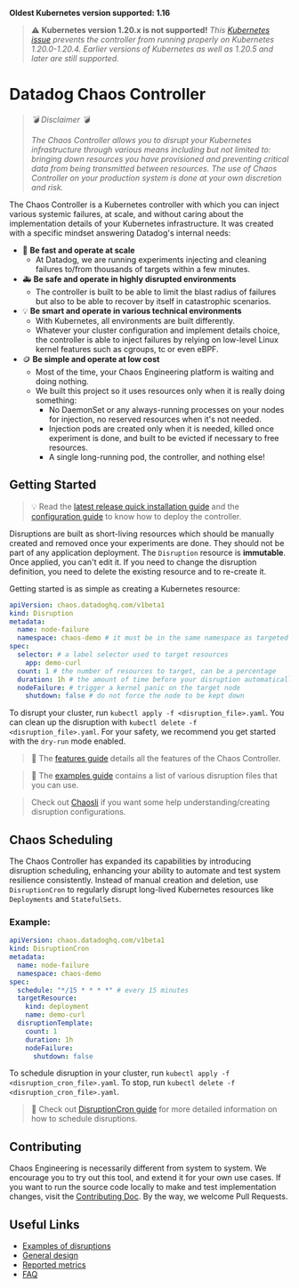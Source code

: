 **Oldest Kubernetes version supported: 1.16**

> :warning: **Kubernetes version 1.20.x is not supported!** _This [Kubernetes issue](https://github.com/kubernetes/kubernetes/issues/97288) prevents the controller from running properly on Kubernetes 1.20.0-1.20.4. Earlier versions of Kubernetes as well as 1.20.5 and later are still supported._

# Datadog Chaos Controller

> *:bomb: Disclaimer :bomb:*
>
> _The Chaos Controller allows you to disrupt your Kubernetes infrastructure through various means including but not limited to: bringing down resources you have provisioned and preventing critical data from being transmitted between resources. The use of Chaos Controller on your production system is done at your own discretion and risk._

The Chaos Controller is a Kubernetes controller with which you can inject various systemic failures, at scale, and without caring about the implementation details of your Kubernetes infrastructure. It was created with a specific mindset answering Datadog's internal needs:

* 🐇 **Be fast and operate at scale**
  * At Datadog, we are running experiments injecting and cleaning failures to/from thousands of targets within a few minutes.
* 🚑 **Be safe and operate in highly disrupted environments**
  * The controller is built to be able to limit the blast radius of failures but also to be able to recover by itself in catastrophic scenarios.
* 💡 **Be smart and operate in various technical environments**
  * With Kubernetes, all environments are built differently.
  * Whatever your cluster configuration and implement details choice, the controller is able to inject failures by relying on low-level Linux kernel features such as cgroups, tc or even eBPF.
* 🪙 **Be simple and operate at low cost**
  * Most of the time, your Chaos Engineering platform is waiting and doing nothing.
  * We built this project so it uses resources only when it is really doing something:
    * No DaemonSet or any always-running processes on your nodes for injection, no reserved resources when it's not needed.
    * Injection pods are created only when it is needed, killed once experiment is done, and built to be evicted if necessary to free resources.
    * A single long-running pod, the controller, and nothing else!

## Getting Started

> :bulb: Read the [latest release quick installation guide](https://github.com/DataDog/chaos-controller/releases/latest) and the [configuration guide](docs/configuration.md) to know how to deploy the controller.

Disruptions are built as short-living resources which should be manually created and removed once your experiments are done. They should not be part of any application deployment. The `Disruption` resource is **immutable**. Once applied, you can't edit it. If you need to change the disruption definition, you need to delete the existing resource and to re-create it.

Getting started is as simple as creating a Kubernetes resource:

```yaml
apiVersion: chaos.datadoghq.com/v1beta1
kind: Disruption
metadata:
  name: node-failure
  namespace: chaos-demo # it must be in the same namespace as targeted resources
spec:
  selector: # a label selector used to target resources
    app: demo-curl
  count: 1 # the number of resources to target, can be a percentage
  duration: 1h # the amount of time before your disruption automatically terminates itself, for safety
  nodeFailure: # trigger a kernel panic on the target node
    shutdown: false # do not force the node to be kept down
```

To disrupt your cluster, run `kubectl apply -f <disruption_file>.yaml`. You can clean up the disruption with `kubectl delete -f <disruption_file>.yaml`. For your safety, we recommend you get started with the `dry-run` mode enabled.

> :open_book: The [features guide](docs/features.md) details all the features of the Chaos Controller.

> :open_book: The [examples guide](docs/examples.md) contains a list of various disruption files that you can use.

> Check out [Chaosli](./cli/chaosli/README.md) if you want some help understanding/creating disruption configurations.

## Chaos Scheduling
The Chaos Controller has expanded its capabilities by introducing disruption scheduling, enhancing your ability to automate and test system resilience consistently. Instead of manual creation and deletion, use `DisruptionCron` to regularly disrupt long-lived Kubernetes resources like `Deployments` and `StatefulSets`.

### Example:
```yaml
apiVersion: chaos.datadoghq.com/v1beta1
kind: DisruptionCron
metadata:
  name: node-failure
  namespace: chaos-demo
spec:
  schedule: "*/15 * * * *" # every 15 minutes
  targetResource: 
    kind: deployment
    name: demo-curl
  disruptionTemplate:
    count: 1 
    duration: 1h 
    nodeFailure:
      shutdown: false
```

To schedule disruption in your cluster, run `kubectl apply -f <disruption_cron_file>.yaml`. To stop, run `kubectl delete -f <disruption_cron_file>.yaml`.

> :mag_right: Check out [DisruptionCron guide](docs/disruption_cron.md) for more detailed information on how to schedule disruptions.

## Contributing

Chaos Engineering is necessarily different from system to system. We encourage you to try out this tool, and extend it for your own use cases. If you want to run the source code locally to make and test implementation changes, visit the [Contributing Doc](CONTRIBUTING.md). By the way, we welcome Pull Requests.

## Useful Links

- [Examples of disruptions](docs/examples.md)
- [General design](docs/design.md)
- [Reported metrics](docs/metrics_events.md)
- [FAQ](docs/faq.md)

